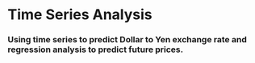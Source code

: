 # Time Series Analysis
### Using time series to predict Dollar to Yen exchange rate and regression analysis to predict future prices.
